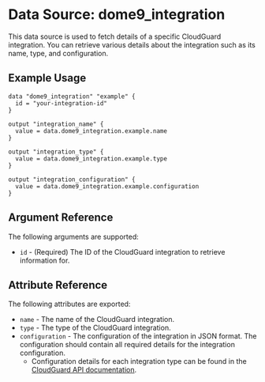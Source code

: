 ﻿---
layout: "dome9"
page_title: "Check Point CloudGuard: dome9_notification"
sidebar_current: "docs-data-source-dome9-notification"
description: |- 
  Fetches details of a specific CloudGuard integration.
---

# Data Source: dome9\_integration

This data source is used to fetch details of a specific CloudGuard integration. You can retrieve various details about the integration such as its name, type, and configuration.

## Example Usage

```hcl
data "dome9_integration" "example" {
  id = "your-integration-id"
}

output "integration_name" {
  value = data.dome9_integration.example.name
}

output "integration_type" {
  value = data.dome9_integration.example.type
}

output "integration_configuration" {
  value = data.dome9_integration.example.configuration
}
```
## Argument Reference

The following arguments are supported:

- `id` - (Required) The ID of the CloudGuard integration to retrieve information for.

## Attribute Reference

The following attributes are exported:

- `name` - The name of the CloudGuard integration.
- `type` - The type of the CloudGuard integration.
- `configuration` - The configuration of the integration in JSON format. The configuration should contain all required details for the integration configuration.
    - Configuration details for each integration type can be found in the [CloudGuard API documentation](https://docs.cgn.portal.checkpoint.com/reference/integration_createintegration_post_v2integration).
